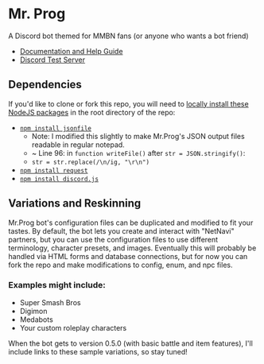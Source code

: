# Mr. Prog
A Discord bot themed for MMBN fans (or anyone who wants a bot friend)

* [Documentation and Help Guide](https://warped2713.gitbooks.io/mrprog/content/)
* [Discord Test Server](https://discord.gg/An86Wxy)

## Dependencies
If you'd like to clone or fork this repo, you will need to [locally install these NodeJS packages](https://docs.npmjs.com/getting-started/installing-npm-packages-locally) in the root directory of the repo:
* [`npm install jsonfile`](https://www.npmjs.com/package/jsonfile)
  * Note: I modified this slightly to make Mr.Prog's JSON output files readable in regular notepad.
  * ~ Line 96: in `function writeFile()` after `str = JSON.stringify()`: 
  * `str = str.replace(/\n/ig, "\r\n")`
* [`npm install request`](https://www.npmjs.com/package/request)
* [`npm install discord.js`](https://github.com/hydrabolt/discord.js/)

## Variations and Reskinning
Mr.Prog bot's configuration files can be duplicated and modified to fit your tastes.  By default, the bot lets you create and interact with "NetNavi" partners, but you can use the configuration files to use different terminology, character presets, and images. Eventually this will probably be handled via HTML forms and database connections, but for now you can fork the repo and make modifications to config, enum, and npc files.
### Examples might include:
* Super Smash Bros
* Digimon
* Medabots
* Your custom roleplay characters


When the bot gets to version 0.5.0 (with basic battle and item features), I'll include links to these sample variations, so stay tuned!
